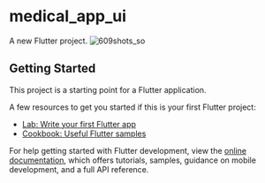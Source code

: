 # medical_app_ui

A new Flutter project.
![609shots_so](https://github.com/m-aqsam/Flutter-Applications-Ui/assets/121599719/85c5e093-40ab-4d27-8c00-5bf1c402d563)


## Getting Started

This project is a starting point for a Flutter application.

A few resources to get you started if this is your first Flutter project:

- [Lab: Write your first Flutter app](https://docs.flutter.dev/get-started/codelab)
- [Cookbook: Useful Flutter samples](https://docs.flutter.dev/cookbook)

For help getting started with Flutter development, view the
[online documentation](https://docs.flutter.dev/), which offers tutorials,
samples, guidance on mobile development, and a full API reference.
